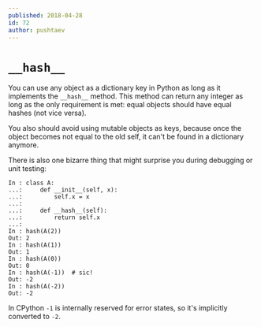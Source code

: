```yaml
---
published: 2018-04-28
id: 72
author: pushtaev
---
```


# `__hash__`

You can use any object as a dictionary key in Python as long as it implements the `__hash__` method.
This method can return any integer as long as the only requirement is met: equal objects should have equal hashes (not vice versa).

You also should avoid using mutable objects as keys, because once the object becomes not equal to the old self, it can't be found in a dictionary anymore.

There is also one bizarre thing that might surprise you during debugging or unit testing:

```ipython
In : class A:
...:     def __init__(self, x):
...:         self.x = x
...:
...:     def __hash__(self):
...:         return self.x
...:
In : hash(A(2))
Out: 2
In : hash(A(1))
Out: 1
In : hash(A(0))
Out: 0
In : hash(A(-1))  # sic!
Out: -2
In : hash(A(-2))
Out: -2
```

In CPython `-1` is internally reserved for error states, so it's implicitly converted to `-2`.
